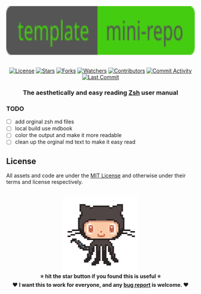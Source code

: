 <div align="center">
  <a href='/'>
    <img height="130" src="/docs/assets/img/repo-logo.svg?raw=true" alt="repo-logo">
  </a>
</div>

[license]:          https://img.shields.io/github/license/xwlc/zsh-mdbook?label=
[stars]:            https://img.shields.io/github/stars/xwlc/zsh-mdbook
[forks]:            https://img.shields.io/github/forks/xwlc/zsh-mdbook
[watchers]:         https://img.shields.io/github/watchers/xwlc/zsh-mdbook
[contributors]:     https://img.shields.io/github/contributors/xwlc/zsh-mdbook?label=Contributors
[commit-activity]:  https://img.shields.io/github/commit-activity/m/xwlc/zsh-mdbook?label=Activity
[last-commit]:      https://img.shields.io/github/last-commit/xwlc/zsh-mdbook?color=hotpink&label=

<br/>

<div align="center">

[![License][license]](/LICENSE)
[![Stars][stars]](https://github.com/xwlc/zsh-mdbook/stargazers)
[![Forks][forks]](https://github.com/xwlc/zsh-mdbook/network/members)
[![Watchers][watchers]](https://github.com/xwlc/zsh-mdbook/watchers)
[![Contributors][contributors]](https://github.com/xwlc/zsh-mdbook/graphs/contributors)
[![Commit Activity][commit-activity]](https://github.com/xwlc/zsh-mdbook/pulse)
[![Last Commit][last-commit]](https://github.com/xwlc/zsh-mdbook/pulse)

### The aesthetically and easy reading [Zsh](https://zsh.sourceforge.io/Doc/) user manual

</div>

### TODO

- [ ] add orginal zsh md files
- [ ] local build use mdbook
- [ ] color the output and make it more readable
- [ ] clean up the orginal md text to make it easy read

## License

All assets and code are under the [MIT License](/LICENSE)
and otherwise under their terms and license respectively.

<br>
<div align="center">
  <a href="/">
    <!-- octocat.gif is taken from https://github.com/bdougie/bdougie -->
    <img width="200" src="/docs/assets/img/octocat.gif" alt="github-octocat">
  </a>
</div>

<div align="center">
<strong>⭐ hit the star button if you found this is useful ⭐</strong><br>
<strong>❤ I want this to work for everyone, and any
<a href="https://github.com/xwlc/zsh-mdbook/issues">bug report</a>
is welcome. ❤</strong>
</div>
